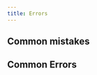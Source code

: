 ```yaml
---
title: Errors
---
```


<head>
  <title>Errors and Common Mistakes</title>
  <meta
    name="description"
    content="Learn to Solve Common Mistakes and Fix Errors."
  />
</head>

## Common mistakes

## Common Errors
